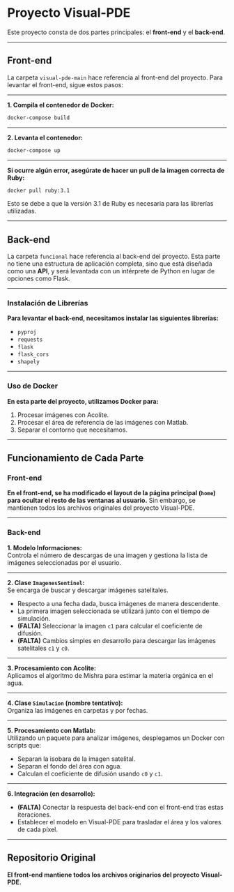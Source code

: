 # Proyecto Visual-PDE

Este proyecto consta de dos partes principales: el **front-end** y el **back-end**.

---

## Front-end

La carpeta `visual-pde-main` hace referencia al front-end del proyecto. Para levantar el front-end, sigue estos pasos:

---

**1. Compila el contenedor de Docker:**
```bash
docker-compose build
```

---

**2. Levanta el contenedor:**
```bash
docker-compose up
```

---

**Si ocurre algún error, asegúrate de hacer un pull de la imagen correcta de Ruby:**
```bash
docker pull ruby:3.1
```
Esto se debe a que la versión 3.1 de Ruby es necesaria para las librerías utilizadas.

---

## Back-end

La carpeta `funcional` hace referencia al back-end del proyecto. Esta parte no tiene una estructura de aplicación completa, sino que está diseñada como una **API**, y será levantada con un intérprete de Python en lugar de opciones como Flask.

---

### Instalación de Librerías

**Para levantar el back-end, necesitamos instalar las siguientes librerías:**

- `pyproj`
- `requests`
- `flask`
- `flask_cors`
- `shapely`

---

### Uso de Docker

**En esta parte del proyecto, utilizamos Docker para:**

1. Procesar imágenes con Acolite.  
2. Procesar el área de referencia de las imágenes con Matlab.  
3. Separar el contorno que necesitamos.  

---

## Funcionamiento de Cada Parte

### Front-end

**En el front-end, se ha modificado el layout de la página principal (`home`) para ocultar el resto de las ventanas al usuario.** Sin embargo, se mantienen todos los archivos originales del proyecto Visual-PDE.

---

### Back-end

**1. Modelo Informaciones:**  
Controla el número de descargas de una imagen y gestiona la lista de imágenes seleccionadas por el usuario.  

---

**2. Clase `ImagenesSentinel`:**  
Se encarga de buscar y descargar imágenes satelitales.  

- Respecto a una fecha dada, busca imágenes de manera descendente.  
- La primera imagen seleccionada se utilizará junto con el tiempo de simulación.  
- **(FALTA)** Seleccionar la imagen `c1` para calcular el coeficiente de difusión.  
- **(FALTA)** Cambios simples en desarrollo para descargar las imágenes satelitales `c1` y `c0`.

---

**3. Procesamiento con Acolite:**  
Aplicamos el algoritmo de Mishra para estimar la materia orgánica en el agua.  

---

**4. Clase `Simulacion` (nombre tentativo):**  
Organiza las imágenes en carpetas y por fechas.  

---

**5. Procesamiento con Matlab:**  
Utilizando un paquete para analizar imágenes, desplegamos un Docker con scripts que:  
- Separan la isobara de la imagen satelital.  
- Separan el fondo del área con agua.  
- Calculan el coeficiente de difusión usando `c0` y `c1`.  

---

**6. Integración (en desarrollo):**  
- **(FALTA)** Conectar la respuesta del back-end con el front-end tras estas iteraciones.  
- Establecer el modelo en Visual-PDE para trasladar el área y los valores de cada píxel.  

---

## Repositorio Original

**El front-end mantiene todos los archivos originarios del proyecto Visual-PDE.**
